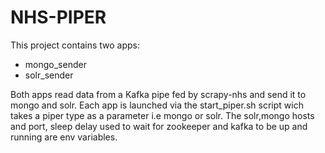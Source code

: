 # NHS-PIPER
This project contains two apps:  
* mongo_sender 
* solr_sender  

Both apps read data from a Kafka pipe fed by scrapy-nhs and send it to mongo and solr.
Each app is launched via the start_piper.sh script wich takes a piper type as a parameter i.e mongo or solr.
The solr,mongo hosts and port, sleep delay used to wait for zookeeper and kafka to be up and running are env variables.
